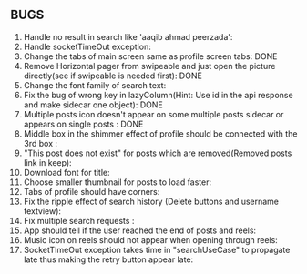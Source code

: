 BUGS
-------------------------------------
1) Handle no result in search like 'aaqib ahmad peerzada':
2) Handle socketTimeOut exception:
3) Change the tabs of main screen same as profile screen tabs: DONE
4) Remove Horizontal pager from swipeable and just open the picture directly(see if swipeable is needed first): DONE
5) Change the font family of search text:
6) Fix the bug of wrong key in lazyColumn(Hint: Use id in the api response and make sidecar one object): DONE
7) Multiple posts icon doesn't appear on some multiple posts sidecar or appears on single posts : DONE
8) Middle box in the shimmer effect of profile should be connected with the 3rd box : 
9) "This post does not exist" for posts which are removed(Removed posts link in keep):
10) Download font for title:
11) Choose smaller thumbnail for posts to load faster:
12) Tabs of profile should have corners:
13) Fix the ripple effect of search history (Delete buttons and username textview):
14) Fix multiple search requests :
15) App should tell if the user reached the end of posts and reels:
16) Music icon on reels should not appear when opening through reels:
17) SocketTImeOut exception takes time in "searchUseCase" to propagate late thus making the retry button appear late: